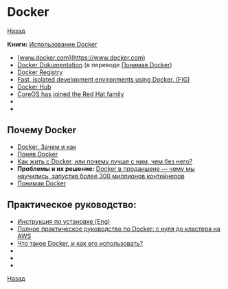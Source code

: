 # Docker

[Назад](../../README.md)

**Книги:** [Использование Docker](https://www.goodreads.com/book/show/36480186-docker) 

- [www.docker.com](https://www.docker.com)
- [Docker Dokumentation](https://docs.docker.com/engine/docker-overview/) (в переводе [Понимая Docker](https://habr.com/post/253877/))
- [Docker Registry](https://github.com/docker/docker-registry)
- [Fast, isolated development environments using Docker. (FIG)](http://www.fig.sh)
- [Docker Hub](https://hub.docker.com)
- [CoreOS has joined the Red Hat family](https://coreos.com)
- []()
- []()

## Почему Docker
- [Docker. Зачем и как](https://habr.com/post/309556/) 
- [Поняв Docker](https://habr.com/post/277699/)
- [Как жить с Docker, или почему лучше с ним, чем без него?](https://habr.com/post/250469/) 
- **Проблемы и их решение:** [Docker в продакшене — чему мы научились, запустив более 300 миллионов контейнеров](https://habr.com/post/247969/) 
- [Понимая Docker](https://habr.com/post/253877/)

## Практическое руководство:
- [Инструкция по установке (Eng)](https://docs.docker.com/get-started/)
- [Полное практическое руководство по Docker: с нуля до кластера на AWS](https://habr.com/post/310460/)
- [Что такое Docker, и как его использовать?](https://proglib.io/p/docker/)
- []()
- []()
- []()

[Назад](../../README.md)